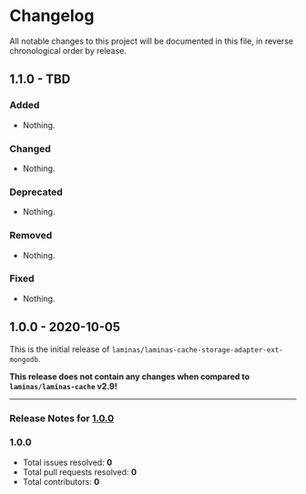 # Changelog

All notable changes to this project will be documented in this file, in reverse chronological order by release.

## 1.1.0 - TBD

### Added

- Nothing.

### Changed

- Nothing.

### Deprecated

- Nothing.

### Removed

- Nothing.

### Fixed

- Nothing.

## 1.0.0 - 2020-10-05

This is the initial release of `laminas/laminas-cache-storage-adapter-ext-mongodb`.

 **This release does not contain any changes when compared to `laminas/laminas-cache` v2.9!** 



-----

### Release Notes for [1.0.0](https://github.com/laminas/laminas-cache-storage-adapter-ext-mongodb/milestone/2)



### 1.0.0

- Total issues resolved: **0**
- Total pull requests resolved: **0**
- Total contributors: **0**

